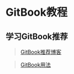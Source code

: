 # GitBook教程

## 学习GitBook推荐
> [GitBook推荐博客](http://gitbook.zhangjikai.com/index.html)

> [GitBook用法](https://www.jianshu.com/p/bd8cc5c7b7b5)
